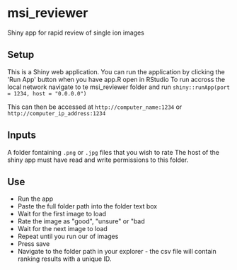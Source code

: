 # msi_reviewer
Shiny app for rapid review of single ion images



## Setup
This is a Shiny web application. You can run the application by clicking the 'Run App' button when you have app.R open in RStudio
To run accross the local network navigate to te msi_reviewer folder and run `shiny::runApp(port = 1234, host = "0.0.0.0")`

This can then be accessed at `http://computer_name:1234` or `http://computer_ip_address:1234`



## Inputs
A folder fontaining `.png` or `.jpg` files that you wish to rate The host of the shiny app must have read and write permissions to this folder.

## Use
- Run the app
- Paste the full folder path into the folder text box
- Wait for the first image to load
- Rate the image as "good", "unsure" or "bad
- Wait for the next image to load
- Repeat until you run our of images
- Press save
- Navigate to the folder path in your explorer - the csv file will contain ranking results with a unique ID.
